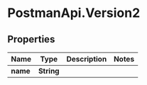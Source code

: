 # PostmanApi.Version2

## Properties

Name | Type | Description | Notes
------------ | ------------- | ------------- | -------------
**name** | **String** |  | 


